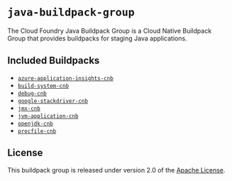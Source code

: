 # `java-buildpack-group`
The Cloud Foundry Java Buildpack Group is a Cloud Native Buildpack Group that provides buildpacks for staging Java applications.

## Included Buildpacks
* [`azure-application-insights-cnb`](https://github.com/cloudfoundry/azure-application-insights-cnb)
* [`build-system-cnb`](https://github.com/cloudfoundry/build-system-cnb)
* [`debug-cnb`](https://github.com/cloudfoundry/debug-cnb)
* [`google-stackdriver-cnb`](https://github.com/cloudfoundry/google-stackdriver-cnb)
* [`jmx-cnb`](https://github.com/cloudfoundry/jmx-cnb)
* [`jvm-application-cnb`](https://github.com/cloudfoundry/jvm-application-cnb)
* [`openjdk-cnb`](https://github.com/cloudfoundry/openjdk-cnb)
* [`procfile-cnb`](https://github.com/cloudfoundry/procfile-cnb)

## License
This buildpack group is released under version 2.0 of the [Apache License][a].

[a]: http://www.apache.org/licenses/LICENSE-2.0
